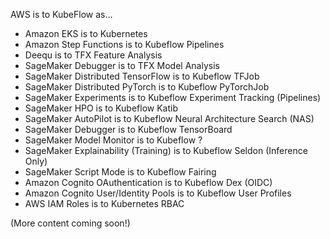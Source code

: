AWS is to KubeFlow as...

* Amazon EKS is to Kubernetes
* Amazon Step Functions is to Kubeflow Pipelines
* Deequ is to TFX Feature Analysis
* SageMaker Debugger is to TFX Model Analysis
* SageMaker Distributed TensorFlow is to Kubeflow TFJob
* SageMaker Distributed PyTorch is to Kubeflow PyTorchJob
* SageMaker Experiments is to Kubeflow Experiment Tracking (Pipelines)
* SageMaker HPO is to Kubeflow Katib
* SageMaker AutoPilot is to Kubeflow Neural Architecture Search (NAS)
* SageMaker Debugger is to Kubeflow TensorBoard
* SageMaker Model Monitor is to Kubeflow ?
* SageMaker Explainability (Training) is to Kubeflow Seldon (Inference Only)
* SageMaker Script Mode is to Kubeflow Fairing
* Amazon Cognito OAuthentication is to Kubeflow Dex (OIDC)
* Amazon Cognito User/Identity Pools is to Kubeflow User Profiles
* AWS IAM Roles is to Kubernetes RBAC

(More content coming soon!)
